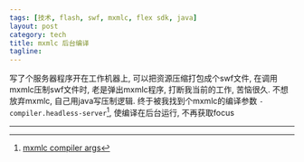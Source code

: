```yaml
---
tags: [技术, flash, swf, mxmlc, flex sdk, java]
layout: post
category: tech
title: mxmlc 后台编译
tagline: 
---
```


写了个服务器程序开在工作机器上, 可以把资源压缩打包成个swf文件, 在调用mxmlc压制swf文件时, 老是弹出mxmlc程序, 打断我当前的工作, 苦恼很久. 不想放弃mxmlc, 自己用java写压制逻辑. 终于被我找到个mxmlc的编译参数 `-compiler.headless-server`[^tuto], 使编译在后台运行, 不再获取focus


---

[^tuto]: [mxmlc compiler args](http://www.senocular.com/flash/tutorials/as3withmxmlc/)